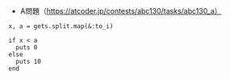 - A問題（https://atcoder.jp/contests/abc130/tasks/abc130_a）

```
x, a = gets.split.map(&:to_i)

if x < a
  puts 0
else 
  puts 10
end
```
